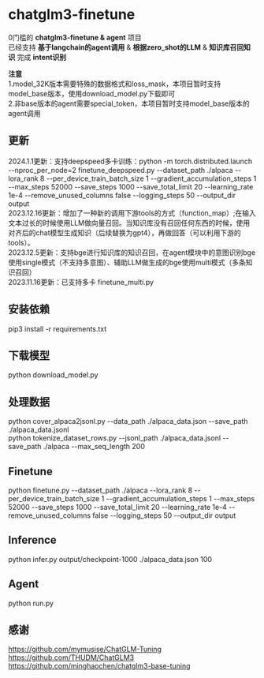 # chatglm3-finetune
0门槛的 **chatglm3-finetune & agent** 项目  
已经支持 **基于langchain的agent调用** & **根据zero_shot的LLM** & **知识库召回知识** 完成 **intent识别**  

**注意**  
  1.model_32K版本需要特殊的数据格式和loss_mask，本项目暂时支持model_base版本，使用download_model.py下载即可  
  2.非base版本的agent需要special_token，本项目暂时支持model_base版本的agent调用  


## 更新  
2024.1.1更新：支持deepspeed多卡训练：python -m torch.distributed.launch --nproc_per_node=2  finetune_deepspeed.py   --dataset_path ./alpaca --lora_rank 8 --per_device_train_batch_size 1 --gradient_accumulation_steps 1 --max_steps 52000 --save_steps 1000 --save_total_limit 20 --learning_rate 1e-4 --remove_unused_columns false --logging_steps 50 --output_dir output  
2023.12.16更新：增加了一种新的调用下游tools的方式（function_map）;在输入文本过长的时候使用LLM做向量召回。当知识库没有召回任何东西的时候，使用对齐后的chat模型生成知识（后续替换为gpt4），再做回答（可以利用下游的tools）。  
2023.12.5更新：支持bge进行知识库的知识召回，在agent模块中的意图识别bge使用single模式（不支持多意图）、辅助LLM做生成的bge使用multi模式（多条知识召回）  
2023.11.16更新：已支持多卡 finetune_multi.py  


## 安装依赖
pip3 install -r requirements.txt  

## 下载模型
python download_model.py 

## 处理数据
python cover_alpaca2jsonl.py  --data_path ./alpaca_data.json  --save_path ./alpaca_data.jsonl  
python tokenize_dataset_rows.py  --jsonl_path ./alpaca_data.jsonl --save_path ./alpaca  --max_seq_length 200  

## Finetune
python finetune.py --dataset_path ./alpaca --lora_rank 8 --per_device_train_batch_size 1 --gradient_accumulation_steps 1 --max_steps 52000 --save_steps 1000 --save_total_limit 20 --learning_rate 1e-4 --remove_unused_columns false --logging_steps 50 --output_dir output  

## Inference
python infer.py output/checkpoint-1000 ./alpaca_data.json 100 

## Agent  
python run.py  


## 感谢
https://github.com/mymusise/ChatGLM-Tuning  
https://github.com/THUDM/ChatGLM3  
https://github.com/minghaochen/chatglm3-base-tuning

